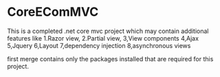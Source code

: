 # CoreEComMVC
This is a completed .net core mvc project which may contain additional features like
1.Razor view,
2.Partial view,
3,View components
4,Ajax
5,Jquery
6,Layout
7,dependency injection
8,asynchronous views

first merge contains only the packages installed that are required for this project.

